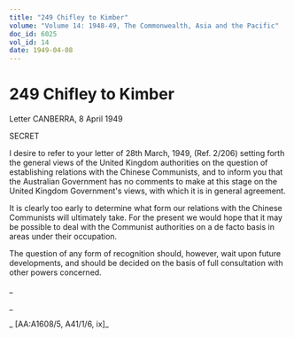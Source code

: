 ```yaml
---
title: "249 Chifley to Kimber"
volume: "Volume 14: 1948-49, The Commonwealth, Asia and the Pacific"
doc_id: 6025
vol_id: 14
date: 1949-04-08
---
```


# 249 Chifley to Kimber

Letter CANBERRA, 8 April 1949

SECRET

I desire to refer to your letter of 28th March, 1949, (Ref. 2/206) setting forth the general views of the United Kingdom authorities on the question of establishing relations with the Chinese Communists, and to inform you that the Australian Government has no comments to make at this stage on the United Kingdom Government's views, with which it is in general agreement.

It is clearly too early to determine what form our relations with the Chinese Communists will ultimately take. For the present we would hope that it may be possible to deal with the Communist authorities on a de facto basis in areas under their occupation.

The question of any form of recognition should, however, wait upon future developments, and should be decided on the basis of full consultation with other powers concerned.

_

_

_ [AA:A1608/5, A41/1/6, ix]_
